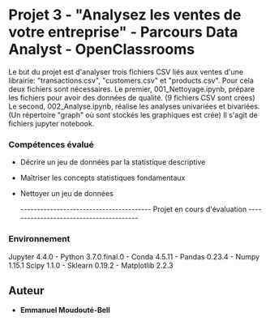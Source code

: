 # Projet 3 - "Analysez les ventes de votre entreprise" - Parcours Data Analyst - OpenClassrooms

Le but du projet est d'analyser trois fichiers CSV liés aux ventes d'une librairie:
"transactions.csv", "customers.csv" et "products.csv".
Pour cela deux fichiers sont nécessaires.
Le premier, 001_Nettoyage.ipynb, prépare les fichiers pour avoir des données de qualité. (9 fichiers CSV sont crées)
Le second, 002_Analyse.ipynb, réalise les analyses univariées et bivariées. (Un répertoire "graph" où sont stockés les graphiques est crée)
Il s'agit de fichiers jupyter notebook.

### Compétences évalué
- Décrire un jeu de données par la statistique descriptive
- Maîtriser les concepts statistiques fondamentaux
- Nettoyer un jeu de données
  
  ---------------------------------------- Projet en cours d'évaluation ----------------------------------------

### Environnement

Jupyter 4.4.0 - Python 3.7.0.final.0 - Conda 4.5.11 - Pandas 0.23.4 - Numpy 1.15.1
Scipy 1.1.0 - Sklearn 0.19.2 - Matplotlib 2.2.3


## Auteur

* **Emmanuel Moudouté-Bell**



